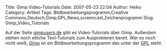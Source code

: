 Title: Gimp Video-Tutorials
Date: 2007-05-23 22:04
Author: Heiko
Category: Artikel
Tags: Bildbearbeitungsprogramm,Creative Commons,Deutsch,Gimp,GPL,News,screencast,Zeichenprogramm
Slug: Gimp_Video_Tutorials

Auf der Seite [gimpusers.de](http://www.gimpusers.de/video-tutorials.php) gibt
es Video-Tutorials über Gimp. Außerdem stehen noch etliche Text-Tutorials zum
Ausprobieren bereit. Wer es noch nicht weiß,
[Gimp](http://de.wikipedia.org/wiki/Gimp) ist ein Bildbearbeitungsprogramm das
unter der [GPL](http://de.wikipedia.org/wiki/GNU_General_Public_License)
steht.


